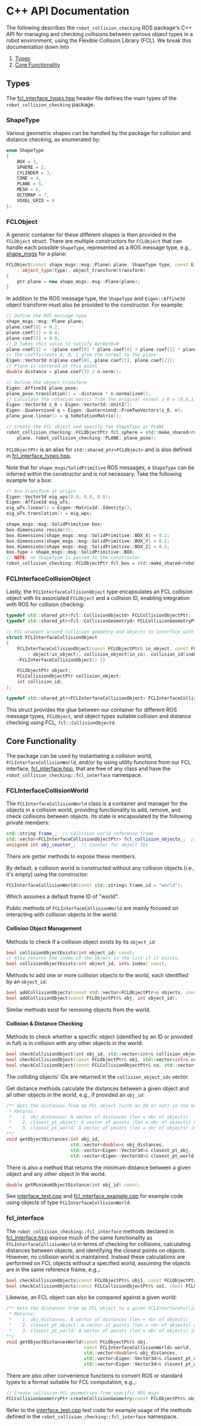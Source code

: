# C++ API Documentation

The following describes the `robot_collision_checking` ROS package's C++ API for managing and checking collisions 
between various object types in a robot environment, using the Flexible Collision Library (FCL). We break this documentation down into

1) [Types](#types)
2) [Core Functionality](#core-functionality)

## Types 

The [fcl_interface_types.hpp](../include/robot_collision_checking/fcl_interface_types.hpp) header file defines the main types of the `robot_collision_checking` package.

### ShapeType

Various geometric shapes can be handled by the package for collision and distance checking, as enumerated by:
```c++
enum ShapeType
{
    BOX = 1,
    SPHERE = 2,
    CYLINDER = 3,
    CONE = 4,
    PLANE = 5,
    MESH = 6,
    OCTOMAP = 7,
    VOXEL_GRID = 8
};
```

### FCLObject

A generic container for these different shapes is then provided in the `FCLObject` struct. There are multiple constructors for `FCLObject` that 
can handle each possible `ShapeType`, represented as a ROS message type, e.g., [shape_msgs](https://wiki.ros.org/shape_msgs) for a plane:
```c++
FCLObject(const shape_msgs::msg::Plane& plane, ShapeType type, const Eigen::Affine3d& transform) 
    : object_type(type), object_transform(transform)
{
    ptr.plane = new shape_msgs::msg::Plane(plane);
}
```
In addition to the ROS message type, the `ShapeType` and `Eigen::Affine3d` object transform must also be provided to the constructor. For example:
```c++
// Define the ROS message type
shape_msgs::msg::Plane plane;
plane.coef[0] = 0.2;
plane.coef[1] = 0.4;
plane.coef[2] = 0.0;
// D takes this value to satisfy Ax+By+D=0
plane.coef[3] = -(plane.coef[0] * plane.coef[0] + plane.coef[1] * plane.coef[1]);
// The coefficients A, B, C give the normal to the plane
Eigen::Vector3d n(plane.coef[0], plane.coef[1], plane.coef[2]);
// Plane is centered at this point
double distance = plane.coef[3] / n.norm();

// Define the object transform
Eigen::Affine3d plane_pose;
plane_pose.translation() = -distance * n.normalized();
// Calculate the rotation matrix from the original normal z_0 = (0,0,1) to new normal n = (A,B,C)
Eigen::Vector3d z_0 = Eigen::Vector3d::UnitZ();
Eigen::Quaterniond q = Eigen::Quaterniond::FromTwoVectors(z_0, n);
plane_pose.linear() = q.toRotationMatrix();

// Create the FCL object and specify the ShapeType as PLANE
robot_collision_checking::FCLObjectPtr fcl_sphere = std::make_shared<robot_collision_checking::FCLObject>(
    plane, robot_collision_checking::PLANE, plane_pose);
```

`FCLObjectPtr` is an alias for `std::shared_ptr<FCLObject>` and is also defined in [fcl_interface_types.hpp](../include/robot_collision_checking/fcl_interface_types.hpp).

 Note that for `shape_msgs/SolidPrimitive` ROS messages, a `ShapeType` can be inferred within the constructor and is not necessary. 
 Take the following example for a box:
```c++
// Box transform at origin
Eigen::Vector3d eig_wps(0.0, 0.0, 0.0);
Eigen::Affine3d eig_wTs;
eig_wTs.linear() = Eigen::Matrix3d::Identity();
eig_wTs.translation() = eig_wps;

shape_msgs::msg::SolidPrimitive box;
box.dimensions.resize(3);
box.dimensions[shape_msgs::msg::SolidPrimitive::BOX_X] = 0.2;
box.dimensions[shape_msgs::msg::SolidPrimitive::BOX_Y] = 0.2;
box.dimensions[shape_msgs::msg::SolidPrimitive::BOX_Z] = 0.2;
box.type = shape_msgs::msg::SolidPrimitive::BOX;
// NOTE: no ShapeType is passed to the constructor
robot_collision_checking::FCLObjectPtr fcl_box = std::make_shared<robot_collision_checking::FCLObject>(box, eig_wTs);
```

### FCLInterfaceCollisionObject

Lastly, the `FCLInterfaceCollisionObject` type encapsulates an FCL collision object with its associated `FCLObject` and a collision ID, 
enabling integration with ROS for collision checking:
```c++
typedef std::shared_ptr<fcl::CollisionObjectd> FCLCollisionObjectPtr;
typedef std::shared_ptr<fcl::CollisionGeometryd> FCLCollisionGeometryPtr;

// FCL wrapper around collision geometry and objects to interface with ROS
struct FCLInterfaceCollisionObject
{
    FCLInterfaceCollisionObject(const FCLObjectPtr& in_object, const FCLCollisionObjectPtr& in_co, int index) 
        : object(in_object), collision_object(in_co), collision_id(index) {}
    ~FCLInterfaceCollisionObject() {}

    FCLObjectPtr object;
    FCLCollisionObjectPtr collision_object;
    int collision_id;
};

typedef std::shared_ptr<FCLInterfaceCollisionObject> FCLInterfaceCollisionObjectPtr;
```
This struct provides the glue between our container for different ROS message types, `FCLObject`, and object types suitable collision and distance checking using FCL, `fcl::CollisionObjectd`.

## Core Functionality

The package can be used by instantiating a collision world, `FCLInterfaceCollisionWorld`, and/or by using utility functions from our FCL interface, 
[fcl_interface.hpp](../include/robot_collision_checking/fcl_interface.hpp), that are free of any class and have the `robot_collision_checking::fcl_interface` namespace.

### FCLInterfaceCollisionWorld

The `FCLInterfaceCollisionWorld` class is a container and manager for the objects in a collision world, providing functionality to 
add, remove, and check collisions between objects. Its state is encapsulated by the following private members:
```c++
std::string frame_;  // Collision world reference frame
std::vector<FCLInterfaceCollisionObjectPtr> fcl_collision_objects_;  // List of collision objects in the world
unsigned int obj_counter_;  // Counter for object IDs
```
There are getter methods to expose these members.

By default, a collision world is constructed without any collision objects (i.e., it's empty) using the constructor:
```c++
FCLInterfaceCollisionWorld(const std::string& frame_id = "world");
```
Which assumes a default frame ID of "world".

Public methods of `FCLInterfaceCollisionWorld` are mainly focused on interacting with collision objects in the world:

#### Collision Object Management

Methods to check if a collision object exists by its `object_id`:
```c++
bool collisionObjectExists(int object_id) const;
// Also returns the index of the object in the list if it exists.
bool collisionObjectExists(int object_id, int& index) const;
```

Methods to add one or more collision objects to the world, each identified by an `object_id`:
```c++
bool addCollisionObjects(const std::vector<FCLObjectPtr>& objects, const std::vector<int>& object_ids);
bool addCollisionObject(const FCLObjectPtr& obj, int object_id);
```
Similar methods exist for removing objects from the world.

#### Collision & Distance Checking

Methods to check whether a specific object (identified by an ID or provided in full) is in collision with any other objects in the world:
```c++
bool checkCollisionObject(int obj_id, std::vector<int>& collision_object_ids) const;
bool checkCollisionObject(const FCLObjectPtr& obj, std::vector<int>& collision_object_ids) const;
bool checkCollisionObject(const FCLCollisionObjectPtr& co, std::vector<int>& collision_object_ids) const;
```
The colliding objects' IDs are returned in the `collision_object_ids` vector.

Get distance methods calculate the distances between a given object and all other objects in the world, e.g., if provided an `obj_id`:
```c++
/** Gets the distances from an FCL object (with an ID or not) in the known world
 * Returns:
 *    1. obj_distances: A vector of distances (len = nbr of objects)
 *    2. closest_pt_object: A vector of points (len = nbr of objects) on the object that are closest to others in the world
 *    3. closest_pt_world: A vector of points (len = nbr of objects) in the world closest to the object 
**/
void getObjectDistances(int obj_id,
                        std::vector<double>& obj_distances,
                        std::vector<Eigen::Vector3d>& closest_pt_obj,
                        std::vector<Eigen::Vector3d>& closest_pt_world) const;
```

There is also a method that returns the minimum distance between a given object and any other object in the world.
```c++
double getMinimumObjectDistance(int obj_id) const;
```

See [interface_test.cpp](../test/interface_test.cpp) and [fcl_interface_example.cpp](../examples/fcl_interface_example.cpp) for example code using objects of type `FCLInterfaceCollisionWorld`.

### fcl_interface

The `robot_collision_checking::fcl_interface` methods declared in [fcl_interface.hpp](../include/robot_collision_checking/fcl_interface.hpp) expose much of the same functionality as `FCLInterfaceCollisionWorld` in terms of checking for collisions, calculating distances between objects, and identifying the closest points on objects. However, no collision world is maintained. Instead these calculations are performed on FCL objects without a specified world, assuming the objects are in the same reference frame, e.g.,:
```c++
bool checkCollisionObjects(const FCLObjectPtr& obj1, const FCLObjectPtr& obj2);
bool checkCollisionObjects(const FCLCollisionObjectPtr& co1, const FCLCollisionObjectPtr& co2);
```

Likewise, an FCL object can also be compared against a given world:
```c++
/** Gets the distances from an FCL object to a given FCLInterfaceCollisionWorld world
 * Returns:
 *    1. obj_distances: A vector of distances (len = nbr of objects)
 *    2. closest_pt_object: A vector of points (len = nbr of objects) on the object that are closest to others in the world
 *    3. closest_pt_world: A vector of points (len = nbr of objects) in the world closest to the object 
**/
void getObjectDistancesWorld(const FCLObjectPtr& obj,
                             const FCLInterfaceCollisionWorld& world,
                             std::vector<double>& obj_distances,
                             std::vector<Eigen::Vector3d>& closest_pt_obj,
                             std::vector<Eigen::Vector3d>& closest_pt_world);
```

There are also other convenience functions to convert ROS or standard types to a format suitable for FCL computation, e.g.,:
```c++
// Create collision FCL geometries from specific ROS msgs
FCLCollisionGeometryPtr createCollisionGeometry(const FCLObjectPtr& obj);
```

Refer to the [interface_test.cpp](../test/interface_test.cpp) test code for example usage of the methods defined in the `robot_collision_checking::fcl_interface` namespace.